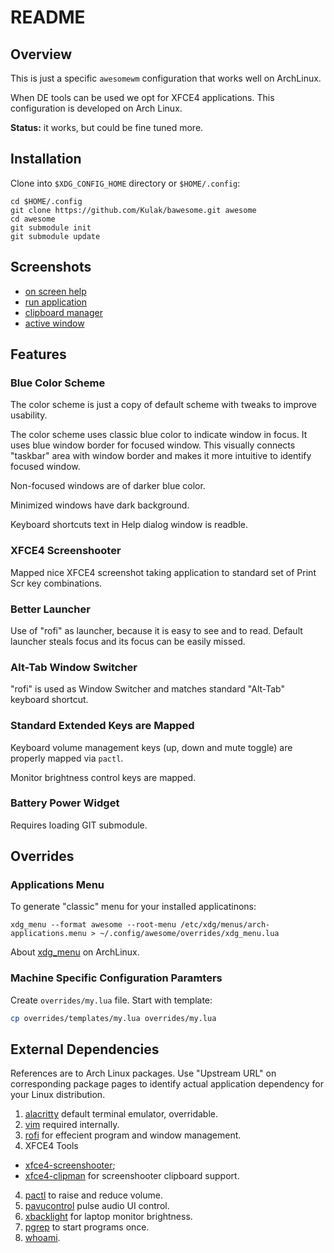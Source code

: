 # README

## Overview

This is just a specific `awesomewm` configuration that works well on ArchLinux.

When DE tools can be used we opt for XFCE4 applications.  This configuration is developed on Arch Linux.

**Status:** it works, but could be fine tuned more.

## Installation

Clone into `$XDG_CONFIG_HOME` directory or `$HOME/.config`:

```
cd $HOME/.config
git clone https://github.com/Kulak/bawesome.git awesome
cd awesome
git submodule init
git submodule update
```

## Screenshots

- [on screen help](doc/images/on-screen-help.png)
- [run application](doc/images/rofi.png)
- [clipboard manager](doc/images/clipboard-manager.png)
- [active window](doc/images/active-window.png)

## Features

### Blue Color Scheme

The color scheme is just a copy of default scheme with tweaks to improve usability.

The color scheme uses classic blue color to indicate window in focus.  It uses blue window border for focused window.  This visually connects "taskbar" area with window border and makes it more intuitive to identify focused window.

Non-focused windows are of darker blue color.

Minimized windows have dark background.

Keyboard shortcuts text in Help dialog window is readble. 

### XFCE4 Screenshooter

Mapped nice XFCE4 screenshot taking application to standard set of Print Scr key combinations.

### Better Launcher

Use of "rofi" as launcher, because it is easy to see and to read.  Default launcher steals focus and its focus can be easily missed.

### Alt-Tab Window Switcher

"rofi" is used as Window Switcher and matches standard "Alt-Tab" keyboard shortcut.

### Standard Extended Keys are Mapped

Keyboard volume management keys (up, down and mute toggle) are properly mapped via `pactl`.

Monitor brightness control keys are mapped.

### Battery Power Widget

Requires loading GIT submodule.

## Overrides

### Applications Menu

To generate "classic" menu for your installed applicatinons:

    xdg_menu --format awesome --root-menu /etc/xdg/menus/arch-applications.menu > ~/.config/awesome/overrides/xdg_menu.lua

About [xdg_menu](https://wiki.archlinux.org/title/Xdg-menu) on ArchLinux.

### Machine Specific Configuration Paramters

Create `overrides/my.lua` file.  Start with template:

```sh
cp overrides/templates/my.lua overrides/my.lua
```

## External Dependencies

References are to Arch Linux packages.  Use "Upstream URL" on corresponding package pages to identify actual application dependency for your Linux distribution.

1. [alacritty](https://archlinux.org/packages/community/x86_64/alacritty/) default terminal emulator, overridable.
2. [vim](https://archlinux.org/packages/extra/x86_64/vim/) required internally.
3. [rofi](https://archlinux.org/packages/community/x86_64/rofi/) for effecient program and window management.
3. XFCE4 Tools
- [xfce4-screenshooter](https://archlinux.org/packages/extra/x86_64/xfce4-screenshooter/);
- [xfce4-clipman](https://archlinux.org/packages/extra/x86_64/xfce4-clipman-plugin/) for screenshooter clipboard support.
4. [pactl](https://archlinux.org/packages/extra/x86_64/libpulse/) to raise and reduce volume.
5. [pavucontrol](https://archlinux.org/packages/extra/x86_64/pavucontrol/) pulse audio UI control.
6. [xbacklight](https://archlinux.org/packages/extra/x86_64/xorg-xbacklight/) for laptop monitor brightness.
7. [pgrep](https://archlinux.org/packages/core/x86_64/procps-ng/) to start programs once.
8. [whoami](https://archlinux.org/packages/core/x86_64/coreutils/).